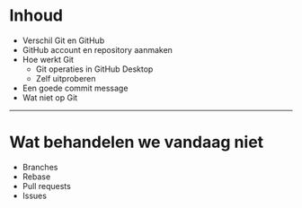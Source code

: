 # Inhoud

- Verschil Git en GitHub
- GitHub account en repository aanmaken
- Hoe werkt Git
  - Git operaties in GitHub Desktop
  - Zelf uitproberen
- Een goede commit message
- Wat niet op Git

---

# Wat behandelen we vandaag niet

- Branches
- Rebase
- Pull requests
- Issues
